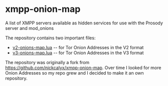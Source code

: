 # xmpp-onion-map
A list of XMPP servers available as hidden services for use with the Prosody server and mod_onions

The repository contains two important files:

 * [v2-onions-map.lua](v2-onions-map.lua) -- for Tor Onion Addresses in the V2 format
 * [v3-onions-map.lua](v3-onions-map.lua) -- for Tor Onion Addresses in the V3 format

The repository was originally a fork from https://github.com/nickcalyx/xmpp-onion-map. Over time I looked for more Onion Addresses so my repo grew and I decided to make it an own repository.
